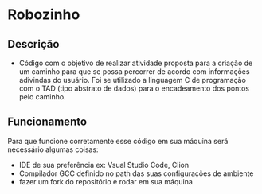 # Robozinho

## Descrição
- Código com o objetivo de realizar atividade proposta para a criação de um caminho para que se possa percorrer de acordo com informações adivindas do usuário.
Foi se utilizado a linguagem C de programação com o TAD (tipo abstrato de dados) para o encadeamento dos pontos pelo caminho.

## Funcionamento
Para que funcione corretamente esse código em sua máquina será necessário algumas coisas:
- IDE de sua preferência ex: Vsual Studio Code, Clion
- Compilador GCC definido no path das suas configurações de ambiente
- fazer um fork do repositório e rodar em sua máquina

